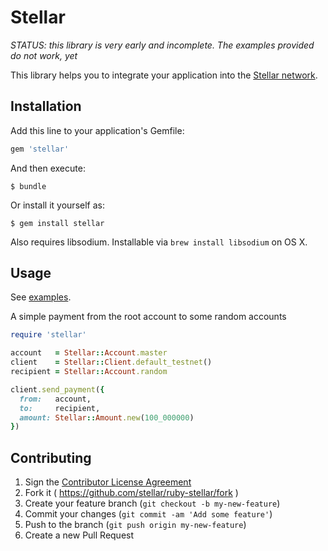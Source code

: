 # Stellar

*STATUS:  this library is very early and incomplete.  The examples provided do not work, yet*

This library helps you to integrate your application into the [Stellar network](http://stellar.org).

## Installation

Add this line to your application's Gemfile:

```ruby
gem 'stellar'
```

And then execute:

    $ bundle

Or install it yourself as:

    $ gem install stellar

Also requires libsodium. Installable via `brew install libsodium` on OS X.

## Usage

See [examples](examples).

A simple payment from the root account to some random accounts

```ruby
require 'stellar'

account   = Stellar::Account.master
client    = Stellar::Client.default_testnet()
recipient = Stellar::Account.random

client.send_payment({
  from:   account,
  to:     recipient,
  amount: Stellar::Amount.new(100_000000)
}) 
```

## Contributing

1. Sign the [Contributor License Agreement](https://docs.google.com/forms/d/1g7EF6PERciwn7zfmfke5Sir2n10yddGGSXyZsq98tVY/viewform?usp=send_form)
2. Fork it ( https://github.com/stellar/ruby-stellar/fork )
2. Create your feature branch (`git checkout -b my-new-feature`)
3. Commit your changes (`git commit -am 'Add some feature'`)
4. Push to the branch (`git push origin my-new-feature`)
5. Create a new Pull Request
